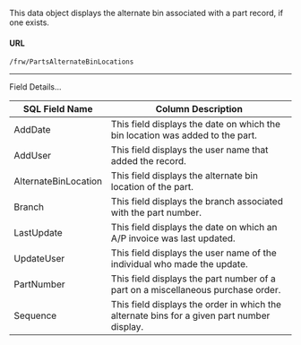 
This data object displays the alternate bin associated with a part record, if one exists.

 
#### URL 
```
/frw/PartsAlternateBinLocations
``` 
 <hr>
Field Details...

| **SQL Field Name**   | **Column Description**                                                                     |
|---|---|
| AddDate              | This field displays the date on which the bin location was added to the part.              |
| AddUser              | This field displays the user name that added the record.                                   |
| AlternateBinLocation | This field displays the alternate bin location of the part.                                |
| Branch               | This field displays the branch associated with the part number.                            |
| LastUpdate           | This field displays the date on which an A/P invoice was last updated.                     |
| UpdateUser           | This field displays the user name of the individual who made the update.                   |
| PartNumber           | This field displays the part number of a part on a miscellaneous purchase order.           |
| Sequence             | This field displays the order in which the alternate bins for a given part number display. |
